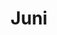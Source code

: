 ---
facebook: https://facebook.com/getjuni
linkedin: https://linkedin.com/company/getjuni
logohandle: junico
sort: juni
title: Juni
twitter: https://x.com/getjuni
website: https://www.juni.co/
---